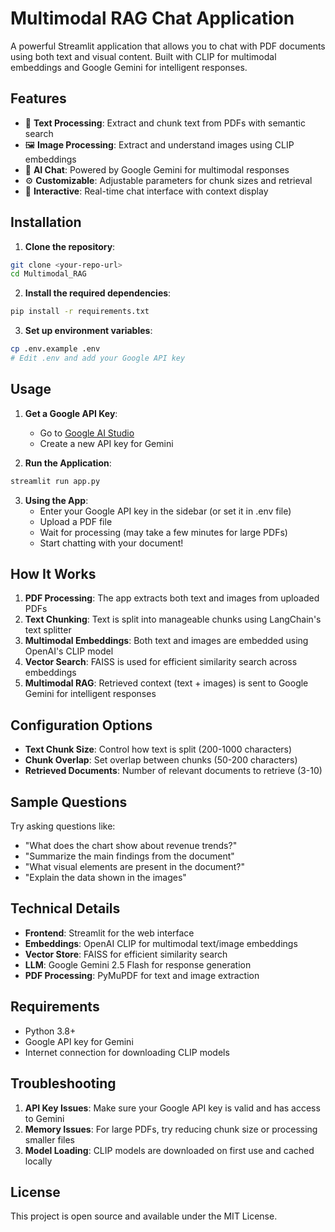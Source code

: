 # Multimodal RAG Chat Application

A powerful Streamlit application that allows you to chat with PDF documents using both text and visual content. Built with CLIP for multimodal embeddings and Google Gemini for intelligent responses.

## Features

- 📄 **Text Processing**: Extract and chunk text from PDFs with semantic search
- 🖼️ **Image Processing**: Extract and understand images using CLIP embeddings
- 🤖 **AI Chat**: Powered by Google Gemini for multimodal responses
- ⚙️ **Customizable**: Adjustable parameters for chunk sizes and retrieval
- 💬 **Interactive**: Real-time chat interface with context display

## Installation

1. **Clone the repository**:
```bash
git clone <your-repo-url>
cd Multimodal_RAG
```

2. **Install the required dependencies**:
```bash
pip install -r requirements.txt
```

3. **Set up environment variables**:
```bash
cp .env.example .env
# Edit .env and add your Google API key
```

## Usage

1. **Get a Google API Key**:
   - Go to [Google AI Studio](https://makersuite.google.com/app/apikey)
   - Create a new API key for Gemini

2. **Run the Application**:
```bash
streamlit run app.py
```

3. **Using the App**:
   - Enter your Google API key in the sidebar (or set it in .env file)
   - Upload a PDF file
   - Wait for processing (may take a few minutes for large PDFs)
   - Start chatting with your document!

## How It Works

1. **PDF Processing**: The app extracts both text and images from uploaded PDFs
2. **Text Chunking**: Text is split into manageable chunks using LangChain's text splitter
3. **Multimodal Embeddings**: Both text and images are embedded using OpenAI's CLIP model
4. **Vector Search**: FAISS is used for efficient similarity search across embeddings
5. **Multimodal RAG**: Retrieved context (text + images) is sent to Google Gemini for intelligent responses

## Configuration Options

- **Text Chunk Size**: Control how text is split (200-1000 characters)
- **Chunk Overlap**: Set overlap between chunks (50-200 characters)
- **Retrieved Documents**: Number of relevant documents to retrieve (3-10)

## Sample Questions

Try asking questions like:
- "What does the chart show about revenue trends?"
- "Summarize the main findings from the document"
- "What visual elements are present in the document?"
- "Explain the data shown in the images"

## Technical Details

- **Frontend**: Streamlit for the web interface
- **Embeddings**: OpenAI CLIP for multimodal text/image embeddings
- **Vector Store**: FAISS for efficient similarity search
- **LLM**: Google Gemini 2.5 Flash for response generation
- **PDF Processing**: PyMuPDF for text and image extraction

## Requirements

- Python 3.8+
- Google API key for Gemini
- Internet connection for downloading CLIP models

## Troubleshooting

1. **API Key Issues**: Make sure your Google API key is valid and has access to Gemini
2. **Memory Issues**: For large PDFs, try reducing chunk size or processing smaller files
3. **Model Loading**: CLIP models are downloaded on first use and cached locally

## License

This project is open source and available under the MIT License.
